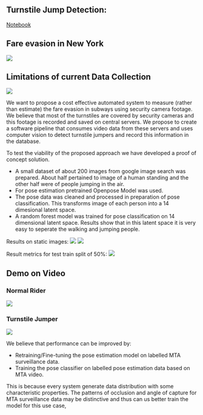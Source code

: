 ## Turnstile Jump Detection:
[Notebook](https://github.com/muaz-urwa/Projects/blob/master/ComputerVision/PoseEstimation/urwa_TurnstileJumper_demoTest.ipynb)

## Fare evasion in New York
<img src="fare.png">

## Limitations of current Data Collection
<img src="limitations.png">

We want to propose a cost effective automated system to measure (rather than estimate) the fare evasion in subways using security camera footage. We believe that most of the turnstiles are covered by security cameras and this footage is recorded and saved on central servers. We propose to create a software pipeline that consumes video data from these servers and uses computer vision to detect turnstile jumpers and record this information in the database. 

To test the viability of the proposed approach we have developed a proof of concept solution. 
- A small dataset of about 200 images from google image search was prepared. About half pertained to image of a human standing and the other half were of people jumping in the air. 
- For pose estimation pretrained Openpose Model was used. 
- The pose data was cleaned and processed in preparation of pose classification. This transforms image of each person into a 14 dimesional latent space.
- A random forest model was trained for pose classification on 14 dimensional latent space. Results show that in this latent space it is very easy to seperate the walking and jumping people.

Results on static images:
<img src="jump.png">
<img src="walk.png">

Result metrics for test train split of 50%:
<img src="result.png">

## Demo on Video
### Normal Rider
<img src="urwa_walk.gif">

### Turnstile Jumper
<img src="urwa_jump.gif">

We believe that performance can be improved by:
- Retraining/Fine-tuning the pose estimation model on labelled MTA surveillance data.
- Training the pose classifier on labelled pose estimation data based on MTA video.

This is because every system generate data distribution with some characteristic properties. The patterns of occlusion and angle of capture for MTA surveillance data may be distinctive and thus can us better train the model for this use case,


